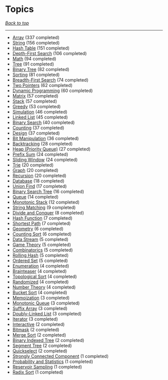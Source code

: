 # Topics

*[Back to top](<../README.md>)*

------

- [Array](<by_topic/Array.md>) (337 completed)
- [String](<by_topic/String.md>) (156 completed)
- [Hash Table](<by_topic/Hash Table.md>) (151 completed)
- [Depth-First Search](<by_topic/Depth-First Search.md>) (106 completed)
- [Math](<by_topic/Math.md>) (94 completed)
- [Tree](<by_topic/Tree.md>) (91 completed)
- [Binary Tree](<by_topic/Binary Tree.md>) (82 completed)
- [Sorting](<by_topic/Sorting.md>) (81 completed)
- [Breadth-First Search](<by_topic/Breadth-First Search.md>) (74 completed)
- [Two Pointers](<by_topic/Two Pointers.md>) (62 completed)
- [Dynamic Programming](<by_topic/Dynamic Programming.md>) (60 completed)
- [Matrix](<by_topic/Matrix.md>) (57 completed)
- [Stack](<by_topic/Stack.md>) (57 completed)
- [Greedy](<by_topic/Greedy.md>) (53 completed)
- [Simulation](<by_topic/Simulation.md>) (46 completed)
- [Linked List](<by_topic/Linked List.md>) (45 completed)
- [Binary Search](<by_topic/Binary Search.md>) (40 completed)
- [Counting](<by_topic/Counting.md>) (37 completed)
- [Design](<by_topic/Design.md>) (37 completed)
- [Bit Manipulation](<by_topic/Bit Manipulation.md>) (36 completed)
- [Backtracking](<by_topic/Backtracking.md>) (28 completed)
- [Heap (Priority Queue)](<by_topic/Heap (Priority Queue).md>) (27 completed)
- [Prefix Sum](<by_topic/Prefix Sum.md>) (24 completed)
- [Sliding Window](<by_topic/Sliding Window.md>) (24 completed)
- [Trie](<by_topic/Trie.md>) (20 completed)
- [Graph](<by_topic/Graph.md>) (20 completed)
- [Recursion](<by_topic/Recursion.md>) (20 completed)
- [Database](<by_topic/Database.md>) (18 completed)
- [Union Find](<by_topic/Union Find.md>) (17 completed)
- [Binary Search Tree](<by_topic/Binary Search Tree.md>) (16 completed)
- [Queue](<by_topic/Queue.md>) (14 completed)
- [Monotonic Stack](<by_topic/Monotonic Stack.md>) (12 completed)
- [String Matching](<by_topic/String Matching.md>) (9 completed)
- [Divide and Conquer](<by_topic/Divide and Conquer.md>) (8 completed)
- [Hash Function](<by_topic/Hash Function.md>) (7 completed)
- [Shortest Path](<by_topic/Shortest Path.md>) (7 completed)
- [Geometry](<by_topic/Geometry.md>) (6 completed)
- [Counting Sort](<by_topic/Counting Sort.md>) (6 completed)
- [Data Stream](<by_topic/Data Stream.md>) (5 completed)
- [Game Theory](<by_topic/Game Theory.md>) (5 completed)
- [Combinatorics](<by_topic/Combinatorics.md>) (5 completed)
- [Rolling Hash](<by_topic/Rolling Hash.md>) (5 completed)
- [Ordered Set](<by_topic/Ordered Set.md>) (5 completed)
- [Enumeration](<by_topic/Enumeration.md>) (4 completed)
- [Brainteaser](<by_topic/Brainteaser.md>) (4 completed)
- [Topological Sort](<by_topic/Topological Sort.md>) (4 completed)
- [Randomized](<by_topic/Randomized.md>) (4 completed)
- [Number Theory](<by_topic/Number Theory.md>) (4 completed)
- [Bucket Sort](<by_topic/Bucket Sort.md>) (4 completed)
- [Memoization](<by_topic/Memoization.md>) (3 completed)
- [Monotonic Queue](<by_topic/Monotonic Queue.md>) (3 completed)
- [Suffix Array](<by_topic/Suffix Array.md>) (3 completed)
- [Doubly-Linked List](<by_topic/Doubly-Linked List.md>) (3 completed)
- [Iterator](<by_topic/Iterator.md>) (3 completed)
- [Interactive](<by_topic/Interactive.md>) (2 completed)
- [Bitmask](<by_topic/Bitmask.md>) (2 completed)
- [Merge Sort](<by_topic/Merge Sort.md>) (2 completed)
- [Binary Indexed Tree](<by_topic/Binary Indexed Tree.md>) (2 completed)
- [Segment Tree](<by_topic/Segment Tree.md>) (2 completed)
- [Quickselect](<by_topic/Quickselect.md>) (2 completed)
- [Strongly Connected Component](<by_topic/Strongly Connected Component.md>) (1 completed)
- [Probability and Statistics](<by_topic/Probability and Statistics.md>) (1 completed)
- [Reservoir Sampling](<by_topic/Reservoir Sampling.md>) (1 completed)
- [Radix Sort](<by_topic/Radix Sort.md>) (1 completed)
